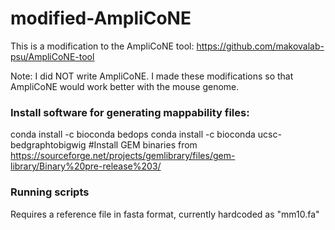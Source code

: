 # modified-AmpliCoNE
This is a modification to the AmpliCoNE tool: https://github.com/makovalab-psu/AmpliCoNE-tool

Note: I did NOT write AmpliCoNE. I made these modifications so that AmpliCoNE would work better with the mouse genome.

### Install software for generating mappability files:
conda install -c bioconda bedops
conda install -c bioconda ucsc-bedgraphtobigwig
#Install GEM binaries from https://sourceforge.net/projects/gemlibrary/files/gem-library/Binary%20pre-release%203/

### Running scripts
Requires a reference file in fasta format, currently hardcoded as "mm10.fa"
